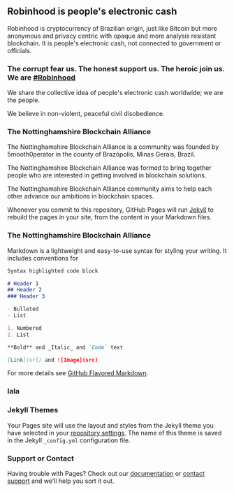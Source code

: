 ## Robinhood is people's electronic cash

Robinhood is cryptocurrency of Brazilian origin, just like Bitcoin but more anonymous and privacy centric with opaque and more analysis resistant blockchain. It is people's electronic cash, not connected to government or officials.

### The corrupt fear us. The honest support us. The heroic join us. We are [#Robinhood](https://jekyllrb.com/)

We share the collective idea of people's electronic cash worldwide; we are the people. 

We believe in non-violent, peaceful civil disobedience. 

### The Nottinghamshire Blockchain Alliance

The Nottinghamshire Blockchain Alliance is a community was founded by 5mooth0perator in the county of Brazópolis, Minas Gerais, Brazil.

The Nottinghamshire Blockchain Alliance was formed to bring together people who are interested in getting involved in blockchain solutions. 

The Nottinghamshire Blockchain Alliance community aims to help each other advance our ambitions in blockchain spaces.

Whenever you commit to this repository, GitHub Pages will run [Jekyll](https://jekyllrb.com/) to rebuild the pages in your site, from the content in your Markdown files.

### The Nottinghamshire Blockchain Alliance

Markdown is a lightweight and easy-to-use syntax for styling your writing. It includes conventions for

```markdown
Syntax highlighted code block

# Header 1
## Header 2
### Header 3

- Bulleted
- List

1. Numbered
2. List

**Bold** and _Italic_ and `Code` text

[Link](url) and ![Image](src)
```

For more details see [GitHub Flavored Markdown](https://guides.github.com/features/mastering-markdown/).

### lala

<script type="text/javascript" src="https://files.coinmarketcap.com/static/widget/currency.js"></script><div class="coinmarketcap-currency-widget" data-currencyid="1" data-base="BRL" data-secondary="USD" data-ticker="true" data-rank="true" data-marketcap="true" data-volume="true" data-stats="BRL" data-statsticker="true"></div>

### Jekyll Themes

Your Pages site will use the layout and styles from the Jekyll theme you have selected in your [repository settings](https://github.com/5mooth0perator/5mooth.github.io/settings). The name of this theme is saved in the Jekyll `_config.yml` configuration file.

### Support or Contact

Having trouble with Pages? Check out our [documentation](https://help.github.com/categories/github-pages-basics/) or [contact support](https://github.com/contact) and we’ll help you sort it out.
